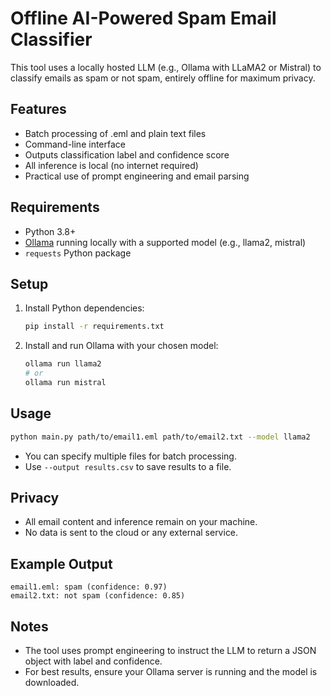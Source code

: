 # Offline AI-Powered Spam Email Classifier

This tool uses a locally hosted LLM (e.g., Ollama with LLaMA2 or Mistral) to classify emails as spam or not spam, entirely offline for maximum privacy.

## Features
- Batch processing of .eml and plain text files
- Command-line interface
- Outputs classification label and confidence score
- All inference is local (no internet required)
- Practical use of prompt engineering and email parsing

## Requirements
- Python 3.8+
- [Ollama](https://ollama.com/) running locally with a supported model (e.g., llama2, mistral)
- `requests` Python package

## Setup
1. Install Python dependencies:
   ```bash
   pip install -r requirements.txt
   ```
2. Install and run Ollama with your chosen model:
   ```bash
   ollama run llama2
   # or
   ollama run mistral
   ```

## Usage
```bash
python main.py path/to/email1.eml path/to/email2.txt --model llama2
```
- You can specify multiple files for batch processing.
- Use `--output results.csv` to save results to a file.

## Privacy
- All email content and inference remain on your machine.
- No data is sent to the cloud or any external service.

## Example Output
```
email1.eml: spam (confidence: 0.97)
email2.txt: not spam (confidence: 0.85)
```

## Notes
- The tool uses prompt engineering to instruct the LLM to return a JSON object with label and confidence.
- For best results, ensure your Ollama server is running and the model is downloaded. 
